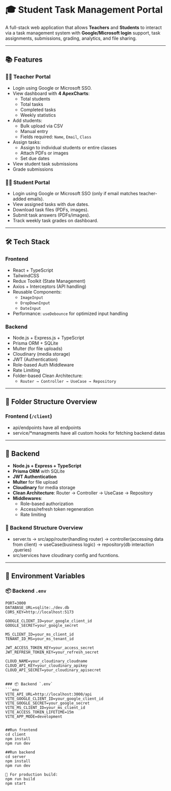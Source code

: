 # 🎓 Student Task Management Portal

A full-stack web application that allows **Teachers** and **Students** to interact via a task management system with **Google/Microsoft login** support, task assignments, submissions, grading, analytics, and file sharing.

---

## 📚 Features

### 🧑‍🏫 Teacher Portal
- Login using Google or Microsoft SSO.
- View dashboard with **4 ApexCharts**:
  - Total students
  - Total tasks
  - Completed tasks
  - Weekly statistics
- Add students:
  - Bulk upload via CSV
  - Manual entry
  - Fields required: `Name`, `Email`, `Class`
- Assign tasks:
  - Assign to individual students or entire classes
  - Attach PDFs or images
  - Set due dates
- View student task submissions
- Grade submissions

### 👨‍🎓 Student Portal
- Login using Google or Microsoft SSO (only if email matches teacher-added emails).
- View assigned tasks with due dates.
- Download task files (PDFs, images).
- Submit task answers (PDFs/images).
- Track weekly task grades on dashboard.

---

## 🛠️ Tech Stack

### Frontend
- React + TypeScript
- TailwindCSS
- Redux Toolkit (State Management)
- Axios + Interceptors (API handling)
- Reusable Components:
  - `ImageInput`
  - `DropDownInput`
  - `DateInput`
- Performance: `useDebounce` for optimized input handling

### Backend
- Node.js + Express.js + TypeScript
- Prisma ORM + SQLite
- Multer (for file uploads)
- Cloudinary (media storage)
- JWT (Authentication)
- Role-based Auth Middleware
- Rate Limiting
- Folder-based Clean Architecture:
  - `Router → Controller → UseCase → Repository`

---

## 📁 Folder Structure Overview

### Frontend (`/client`)
- api/endpoints have all endpoints
- service/*managments have all custom hooks for fetching backend datas


---

## 🔧 Backend

- **Node.js + Express + TypeScript**
- **Prisma ORM** with SQLite
- **JWT Authentication**
- **Multer** for file upload
- **Cloudinary** for media storage
- **Clean Architecture**: Router → Controller → UseCase → Repository
- **Middlewares**:
  - Role-based authorization
  - Access/refresh token regeneration
  - Rate limiting

### 📂 Backend Structure Overview
- server.ts -> src/app/router(handling router) -> controller(accessing data from client) -> useCase(business logic) -> repository(db interaction ,queries)
- src/services have cloudinary config and fucntions.

  
---

## 🔐 Environment Variables

### 📦 Backend `.env`
```env
PORT=3000
DATABASE_URL=sqlite:./dev.db
CORS_KEY=http://localhost:5173

GOOGLE_CLIENT_ID=your_google_client_id
GOOGLE_SECRET=your_google_secret

MS_CLIENT_ID=your_ms_client_id
TENANT_ID_MS=your_ms_tenant_id

JWT_ACCESS_TOKEN_KEY=your_access_secret
JWT_REFRESH_TOKEN_KEY=your_refresh_secret

CLOUD_NAME=your_cloudinary_cloudname
CLOUD_API_KEY=your_cloudinary_apikey
CLOUD_API_SECRET=your_cloudinary_apisecret 


### 📦 Backend `.env`
```env
VITE_API_URL=http://localhost:3000/api
VITE_GOOGLE_CLIENT_ID=your_google_client_id
VITE_GOOGLE_SECRET=your_google_secret
VITE_MS_CLIENT_ID=your_ms_client_id
VITE_ACCESS_TOKEN_LIFETIME=15m
VITE_APP_MODE=development


##Run frontend
cd client
npm install
npm run dev

##Run backend
cd server
npm install
npm run dev

🔁 For production build:
npm run build
npm start
